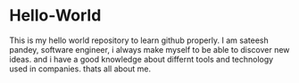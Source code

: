 # Hello-World
This is my hello world repository to learn github properly.
I am sateesh pandey, software engineer, i always make myself to be able to discover new ideas.
and i have a good knowledge about differnt tools and technology used in companies.
thats all about me.
